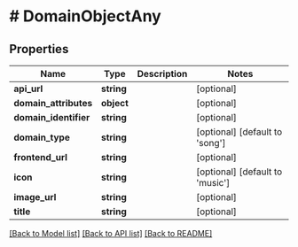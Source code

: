 # # DomainObjectAny

## Properties

Name | Type | Description | Notes
------------ | ------------- | ------------- | -------------
**api_url** | **string** |  | [optional]
**domain_attributes** | **object** |  | [optional]
**domain_identifier** | **string** |  | [optional]
**domain_type** | **string** |  | [optional] [default to 'song']
**frontend_url** | **string** |  | [optional]
**icon** | **string** |  | [optional] [default to 'music']
**image_url** | **string** |  | [optional]
**title** | **string** |  | [optional]

[[Back to Model list]](../../README.md#models) [[Back to API list]](../../README.md#endpoints) [[Back to README]](../../README.md)
